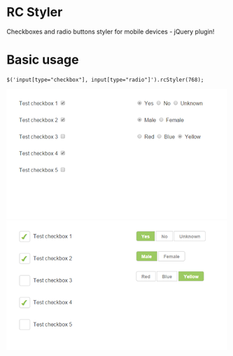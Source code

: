 RC Styler
========

Checkboxes and radio buttons styler for mobile devices - jQuery plugin!

Basic usage
========

`$('input[type="checkbox"], input[type="radio"]').rcStyler(768);`

![screen 1](https://raw.githubusercontent.com/SlawomirZaziablo/rcstyler/master/img/screen-1.png)
![screen 2](https://raw.githubusercontent.com/SlawomirZaziablo/rcstyler/master/img/screen-2.png)

